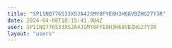 ```yaml
---
title: "SP11NQ776533XSJA4JSMY8FYE8H3H68VBZHG27Y3R"
date: 2024-04-08T10:15:41.904Z
user: SP11NQ776533XSJA4JSMY8FYE8H3H68VBZHG27Y3R
layout: "users"
---
```

    